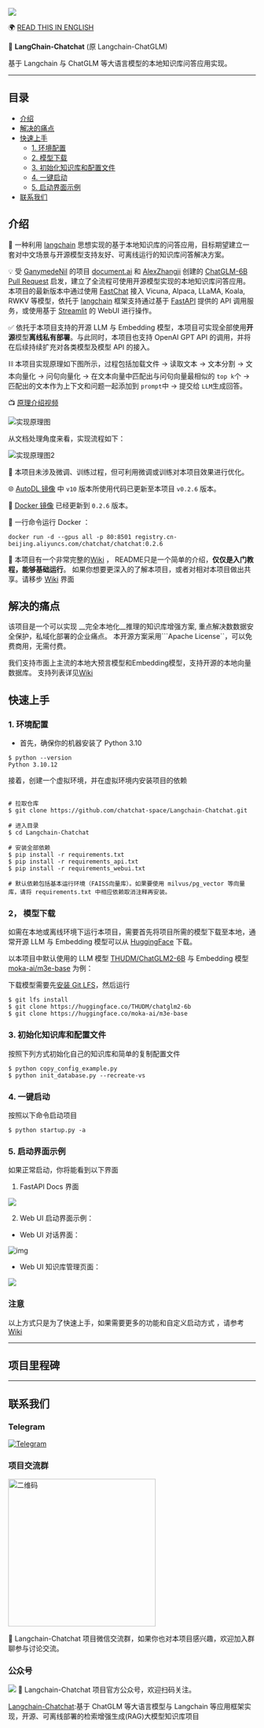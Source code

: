 ![](img/logo-long-chatchat-trans-v2.png)


🌍 [READ THIS IN ENGLISH](README_en.md)

📃 **LangChain-Chatchat** (原 Langchain-ChatGLM)

基于 Langchain 与 ChatGLM 等大语言模型的本地知识库问答应用实现。

---

## 目录

* [介绍](README.md#介绍)
* [解决的痛点](README.md#解决的痛点)
* [快速上手](README.md#快速上手)
  * [1. 环境配置](README.md#1-环境配置)
  * [2. 模型下载](README.md#2-模型下载)
  * [3. 初始化知识库和配置文件](README.md#3-初始化知识库和配置文件)
  * [4. 一键启动](README.md#4-一键启动)
  * [5. 启动界面示例](README.md#5-启动界面示例)
* [联系我们](README.md#联系我们)


## 介绍

🤖️ 一种利用 [langchain](https://github.com/hwchase17/langchain) 思想实现的基于本地知识库的问答应用，目标期望建立一套对中文场景与开源模型支持友好、可离线运行的知识库问答解决方案。

💡 受 [GanymedeNil](https://github.com/GanymedeNil) 的项目 [document.ai](https://github.com/GanymedeNil/document.ai) 和 [AlexZhangji](https://github.com/AlexZhangji) 创建的 [ChatGLM-6B Pull Request](https://github.com/THUDM/ChatGLM-6B/pull/216) 启发，建立了全流程可使用开源模型实现的本地知识库问答应用。本项目的最新版本中通过使用 [FastChat](https://github.com/lm-sys/FastChat) 接入 Vicuna, Alpaca, LLaMA, Koala, RWKV 等模型，依托于 [langchain](https://github.com/langchain-ai/langchain) 框架支持通过基于 [FastAPI](https://github.com/tiangolo/fastapi) 提供的 API 调用服务，或使用基于 [Streamlit](https://github.com/streamlit/streamlit) 的 WebUI 进行操作。

✅ 依托于本项目支持的开源 LLM 与 Embedding 模型，本项目可实现全部使用**开源**模型**离线私有部署**。与此同时，本项目也支持 OpenAI GPT API 的调用，并将在后续持续扩充对各类模型及模型 API 的接入。

⛓️ 本项目实现原理如下图所示，过程包括加载文件 -> 读取文本 -> 文本分割 -> 文本向量化 -> 问句向量化 -> 在文本向量中匹配出与问句向量最相似的 `top k`个 -> 匹配出的文本作为上下文和问题一起添加到 `prompt`中 -> 提交给 `LLM`生成回答。

📺 [原理介绍视频](https://www.bilibili.com/video/BV13M4y1e7cN/?share_source=copy_web&vd_source=e6c5aafe684f30fbe41925d61ca6d514)

![实现原理图](img/langchain+chatglm.png)

从文档处理角度来看，实现流程如下：

![实现原理图2](img/langchain+chatglm2.png)

🚩 本项目未涉及微调、训练过程，但可利用微调或训练对本项目效果进行优化。

🌐 [AutoDL 镜像](https://www.codewithgpu.com/i/chatchat-space/Langchain-Chatchat/Langchain-Chatchat) 中 `v10` 版本所使用代码已更新至本项目 `v0.2.6` 版本。

🐳 [Docker 镜像](registry.cn-beijing.aliyuncs.com/chatchat/chatchat:0.2.6) 已经更新到 ```0.2.6``` 版本。

🌲 一行命令运行 Docker ：

```shell
docker run -d --gpus all -p 80:8501 registry.cn-beijing.aliyuncs.com/chatchat/chatchat:0.2.6
```

🧩 本项目有一个非常完整的[Wiki](https://github.com/chatchat-space/Langchain-Chatchat/wiki/) ， README只是一个简单的介绍，__仅仅是入门教程，能够基础运行__。 如果你想要更深入的了解本项目，或者对相对本项目做出共享。请移步 [Wiki](https://github.com/chatchat-space/Langchain-Chatchat/wiki/)  界面

## 解决的痛点

该项目是一个可以实现 __完全本地化__推理的知识库增强方案, 重点解决数数据安全保护，私域化部署的企业痛点。
本开源方案采用```Apache License``，可以免费商用，无需付费。

我们支持市面上主流的本地大预言模型和Embedding模型，支持开源的本地向量数据库。
支持列表详见[Wiki](https://github.com/chatchat-space/Langchain-Chatchat/wiki/)


## 快速上手

### 1. 环境配置

+ 首先，确保你的机器安装了 Python 3.10
```
$ python --version
Python 3.10.12
```
接着，创建一个虚拟环境，并在虚拟环境内安装项目的依赖
```shell

# 拉取仓库
$ git clone https://github.com/chatchat-space/Langchain-Chatchat.git

# 进入目录
$ cd Langchain-Chatchat

# 安装全部依赖
$ pip install -r requirements.txt 
$ pip install -r requirements_api.txt
$ pip install -r requirements_webui.txt  

# 默认依赖包括基本运行环境（FAISS向量库）。如果要使用 milvus/pg_vector 等向量库，请将 requirements.txt 中相应依赖取消注释再安装。
```
### 2， 模型下载

如需在本地或离线环境下运行本项目，需要首先将项目所需的模型下载至本地，通常开源 LLM 与 Embedding 模型可以从 [HuggingFace](https://huggingface.co/models) 下载。

以本项目中默认使用的 LLM 模型 [THUDM/ChatGLM2-6B](https://huggingface.co/THUDM/chatglm2-6b) 与 Embedding 模型 [moka-ai/m3e-base](https://huggingface.co/moka-ai/m3e-base) 为例：

下载模型需要先[安装 Git LFS](https://docs.github.com/zh/repositories/working-with-files/managing-large-files/installing-git-large-file-storage)，然后运行

```Shell
$ git lfs install
$ git clone https://huggingface.co/THUDM/chatglm2-6b
$ git clone https://huggingface.co/moka-ai/m3e-base
```
### 3. 初始化知识库和配置文件

按照下列方式初始化自己的知识库和简单的复制配置文件
```shell
$ python copy_config_example.py
$ python init_database.py --recreate-vs
 ```
### 4. 一键启动

按照以下命令启动项目
```shell
$ python startup.py -a
```
### 5. 启动界面示例

如果正常启动，你将能看到以下界面

1. FastAPI Docs 界面

![](img/fastapi_docs_026.png)

2. Web UI 启动界面示例：

- Web UI 对话界面：

![img](img/LLM_success.png)

- Web UI 知识库管理页面：

![](img/init_knowledge_base.jpg)


### 注意

以上方式只是为了快速上手，如果需要更多的功能和自定义启动方式 ，请参考[Wiki](https://github.com/chatchat-space/Langchain-Chatchat/wiki/)


---
## 项目里程碑


---
## 联系我们
### Telegram
[![Telegram](https://img.shields.io/badge/Telegram-2CA5E0?style=for-the-badge&logo=telegram&logoColor=white "langchain-chatglm")](https://t.me/+RjliQ3jnJ1YyN2E9)

### 项目交流群
<img src="img/qr_code_70.jpg" alt="二维码" width="300" />

🎉 Langchain-Chatchat 项目微信交流群，如果你也对本项目感兴趣，欢迎加入群聊参与讨论交流。
### 公众号
![](img/official_wechat_mp_account.png)
🎉 Langchain-Chatchat 项目官方公众号，欢迎扫码关注。

<u>[Langchain-Chatchat](https://github.com/chatchat-space/Langchain-Chatchat)</u>:基于 ChatGLM 等大语言模型与 Langchain 等应用框架实现，开源、可离线部署的检索增强生成(RAG)大模型知识库项目